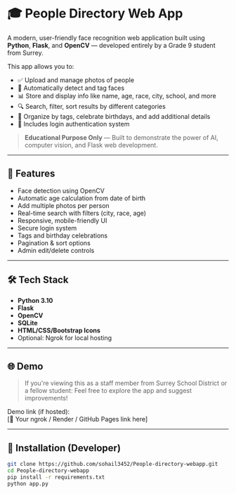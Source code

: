 # 🎓   People Directory Web App

A modern, user-friendly face recognition web application built using **Python**, **Flask**, and **OpenCV** — developed entirely by a Grade 9 student from Surrey.

This app allows you to:

- ✅ Upload and manage photos of people
- 🧠 Automatically detect and tag faces
- 📊 Store and display info like name, age, race, city, school, and more
- 🔍 Search, filter, sort results by different categories
- 📁 Organize by tags, celebrate birthdays, and add additional details
- 🔐 Includes login authentication system

> **Educational Purpose Only** — Built to demonstrate the power of AI, computer vision, and Flask web development.

---

## 📸 Features

- Face detection using OpenCV
- Automatic age calculation from date of birth
- Add multiple photos per person
- Real-time search with filters (city, race, age)
- Responsive, mobile-friendly UI
- Secure login system
- Tags and birthday celebrations
- Pagination & sort options
- Admin edit/delete controls

---

## 🛠️ Tech Stack

- **Python 3.10**
- **Flask**
- **OpenCV**
- **SQLite**
- **HTML/CSS/Bootstrap Icons**
- Optional: Ngrok for local hosting

---

## 🌐 Demo

> If you're viewing this as a staff member from Surrey School District or a fellow student:
Feel free to explore the app and suggest improvements!

Demo link (if hosted):  
[🔗 Your ngrok / Render / GitHub Pages link here]

---

## 📁 Installation (Developer)

```bash
git clone https://github.com/sohail3452/People-directory-webapp.git
cd People-directory-webapp
pip install -r requirements.txt
python app.py
